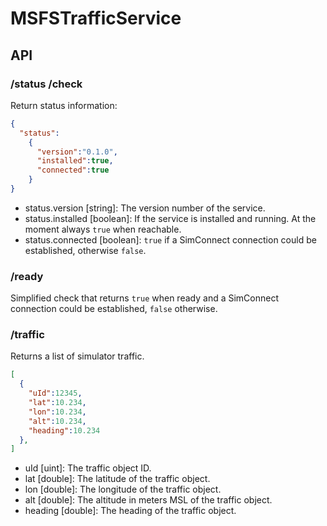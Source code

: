 # MSFSTrafficService

## API
### /status /check
Return status information:
```json
{
  "status":
    {
      "version":"0.1.0",
      "installed":true,
      "connected":true
    }
}
```
* status.version [string]: The version number of the service.
* status.installed [boolean]: If the service is installed and running. At the moment always `true` when reachable.
* status.connected [boolean]: `true` if a SimConnect connection could be established, otherwise `false`.

### /ready
Simplified check that returns `true` when ready and a SimConnect connection could be established, `false` otherwise.

### /traffic
Returns a list of simulator traffic.
```json
[
  {
    "uId":12345,
    "lat":10.234,
    "lon":10.234,
    "alt":10.234,
    "heading":10.234
  },
]
```
* uId [uint]: The traffic object ID.
* lat [double]: The latitude of the traffic object.
* lon [double]: The longitude of the traffic object.
* alt [double]: The altitude in meters MSL of the traffic object.
* heading [double]: The heading of the traffic object.
